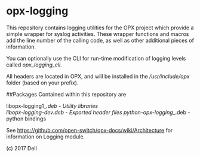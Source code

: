 # opx-logging
This repository contains logging utilities for the OPX project which provide a simple wrapper for syslog activities. These wrapper functions and macros add the line number of the calling code, as well as other additional pieces of information.

You can optionally use the CLI for run-time modification of logging levels called _opx_logging_cli_.

All headers are located in OPX, and will be installed in the _*/usr/include/opx*_ folder (based on your prefix).

##Packages
Contained within this repository are  

libopx-logging1_<version>_<arch>.deb      - Utility libraries  
libopx-logging-dev_<version>_<arch>.deb   - Exported header files
python-opx-logging_<version>_<arch>.deb   - python bindings


See https://github.com/open-switch/opx-docs/wiki/Architecture for information on Logging module.

(c) 2017 Dell
